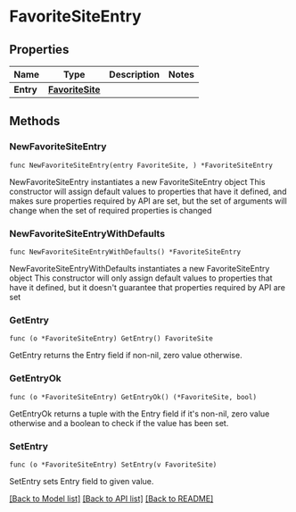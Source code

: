 # FavoriteSiteEntry

## Properties

Name | Type | Description | Notes
------------ | ------------- | ------------- | -------------
**Entry** | [**FavoriteSite**](FavoriteSite.md) |  | 

## Methods

### NewFavoriteSiteEntry

`func NewFavoriteSiteEntry(entry FavoriteSite, ) *FavoriteSiteEntry`

NewFavoriteSiteEntry instantiates a new FavoriteSiteEntry object
This constructor will assign default values to properties that have it defined,
and makes sure properties required by API are set, but the set of arguments
will change when the set of required properties is changed

### NewFavoriteSiteEntryWithDefaults

`func NewFavoriteSiteEntryWithDefaults() *FavoriteSiteEntry`

NewFavoriteSiteEntryWithDefaults instantiates a new FavoriteSiteEntry object
This constructor will only assign default values to properties that have it defined,
but it doesn't guarantee that properties required by API are set

### GetEntry

`func (o *FavoriteSiteEntry) GetEntry() FavoriteSite`

GetEntry returns the Entry field if non-nil, zero value otherwise.

### GetEntryOk

`func (o *FavoriteSiteEntry) GetEntryOk() (*FavoriteSite, bool)`

GetEntryOk returns a tuple with the Entry field if it's non-nil, zero value otherwise
and a boolean to check if the value has been set.

### SetEntry

`func (o *FavoriteSiteEntry) SetEntry(v FavoriteSite)`

SetEntry sets Entry field to given value.



[[Back to Model list]](../README.md#documentation-for-models) [[Back to API list]](../README.md#documentation-for-api-endpoints) [[Back to README]](../README.md)


